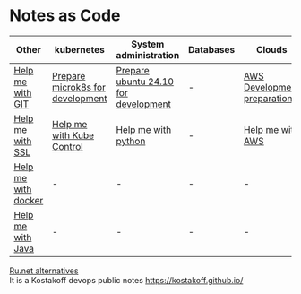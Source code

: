 # Notes as Code

|Other|kubernetes|System administration|Databases|Clouds|
| --- | --- | --- |---| --- |
|[Help me with GIT](/docks/help-me-with-git.md)|[Prepare microk8s for development](/docks/ubuntu24-microk8s.md)|[Prepare ubuntu 24.10 for development](/docks/ubuntu24-for-work.md)|-|[AWS Development preparation](/docks/aws-developmet-preparation.md)|
|[Help me with SSL](/docks/help-me-with-ssl.md)|[Help me with Kube Control](/docks/help-me-with-kube-control.md)|[Help me with python](/docks/help-me-with-python.md)|-|[Help me with AWS](./docks/help-me-with-aws.md)|
|[Help me with docker](/docks/help-me-with-docker.md)|-|-|-|-|
|[Help me with Java](/docks/help-me-with-java.md)|-|-|-|-|

[Ru.net alternatives](/docks/ru-alternatives.md) \
It is a Kostakoff devops public notes https://kostakoff.github.io/
